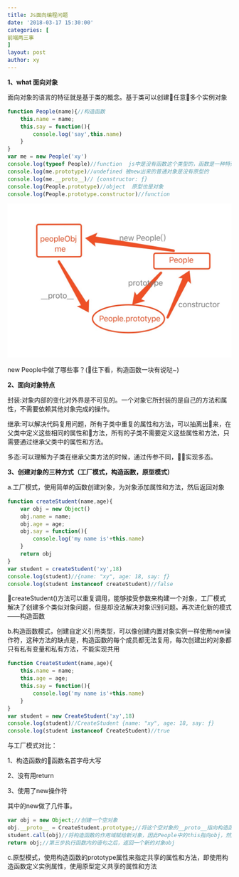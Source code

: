```yaml
---
title: Js面向编程问题
date: '2018-03-17 15:30:00'
categories: [
前端两三事
]
layout: post
author: xy
---
```


**1、what 面向对象**

面向对象的语言的特征就是基于类的概念。基于类可以创建任意多个实例对象


```javascript
function People(name){//构造函数
	this.name = name;
	this.say = function(){
		console.log('say',this.name)
	}
}
var me = new People('xy')
console.log(typeof People)//function  js中是没有函数这个类型的，函数是一种特殊对象的存在，因此函数的原型是对象
console.log(me.prototype)//undefined 被new出来的普通对象是没有原型的
console.log(me.__proto__)// {constructor: ƒ}
console.log(People.prototype)//object  原型也是对象
console.log(People.prototype.constructor)//function
```

![原型链的关系](/images/js/面向对象1.jpg)

new People中做了哪些事？(往下看，构造函数一块有说哒~)



**2、面向对象特点**

封装:对象内部的变化对外界是不可见的。一个对象它所封装的是自己的方法和属性，不需要依赖其他对象完成的操作。

继承:可以解决代码复用问题，所有子类中重复的属性和方法，可以抽离出来，在父类中定义这些相同的属性和方法，所有的子类不需要定义这些属性和方法，只需要通过继承父类中的属性和方法。

多态:可以理解为子类在继承父类方法的时候，通过传参不同，实现多态。


**3、创建对象的三种方式（工厂模式，构造函数，原型模式）**

a.工厂模式，使用简单的函数创建对象，为对象添加属性和方法，然后返回对象

```javascript
function createStudent(name,age){
	var obj = new Object()
	obj.name = name;
	obj.age = age;
	obj.say = function(){
		console.log('my name is'+this.name)
	}
	return obj
}
var student = createStudent('xy',18)
console.log(student)//{name: "xy", age: 18, say: ƒ}
console.log(student instanceof createStudent)//false
```
createStudent()方法可以重复调用，能够接受参数来构建一个对象，工厂模式解决了创建多个类似对象问题，但是却没法解决对象识别问题。再次进化新的模式——构造函数


b.构造函数模式，创建自定义引用类型，可以像创建内置对象实例一样使用new操作符，这种方法的缺点是，构造函数的每个成员都无法复用，每次创建出的对象都只有私有变量和私有方法，不能实现共用

```javascript
function CreateStudent(name,age){
	this.name = name;
	this.age = age;
	this.say = function(){
		console.log('my name is'+this.name)
	}
}
var student = new CreateStudent('xy',18)
console.log(student)//CreateStudent {name: "xy", age: 18, say: ƒ}
console.log(student instanceof CreateStudent)//true
```
与工厂模式对比：

1、构造函数的函数名首字母大写

2、没有用return

3、使用了new操作符

其中的new做了几件事。

```javascript
var obj = new Object;//创建一个空对象
obj.__proto__ = CreateStudent.prototype;//将这个空对象的__proto__指向构造函数的prototype
student.call(obj)//将构造函数的作用域赋给新对象，因此People中的this指向obj，然后再调用People函数
return obj;//第三步执行函数内的语句之后，返回一个新的对象obj
```

c.原型模式，使用构造函数的prototype属性来指定共享的属性和方法，即使用构造函数定义实例属性，使用原型定义共享的属性和方法


